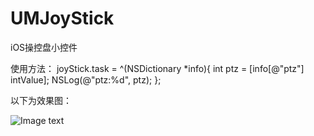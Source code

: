 # UMJoyStick
iOS操控盘小控件

使用方法：
    joyStick.task = ^(NSDictionary *info){
        int ptz = [info[@"ptz"] intValue];
        NSLog(@"ptz:%d", ptz);
    };


以下为效果图：

![Image text](https://github.com/xiaoweiLvYu/UMJoyStick/blob/main/%E6%95%88%E6%9E%9C%E5%9B%BE.jpg)
